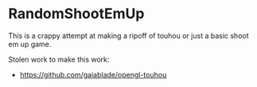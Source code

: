 # RandomShootEmUp
This is a crappy attempt at making a ripoff of touhou or just a basic shoot em up game.

Stolen work to make this work:
- https://github.com/gaiablade/opengl-touhou